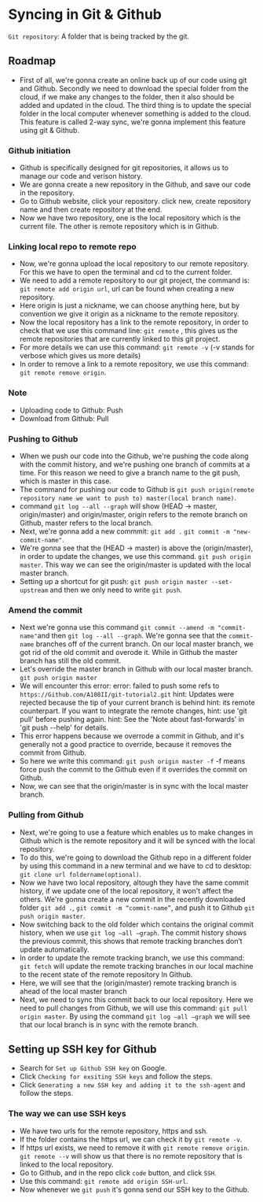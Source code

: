 # Syncing in Git & Github

`Git repository`: A folder that is being tracked by the git. 

## Roadmap

- First of all, we're gonna create an online back up of our code using git and Github. Secondly we need to download the special folder from the cloud, if we make any changes to the folder, then it also should be added and updated in the cloud. The third thing is to update the special folder in the local computer whenever something is added to the cloud. This feature is called 2-way sync, we're gonna implement this feature using git & Github. 

### Github initiation

- Github is specifically designed for git repositories, it allows us to manage our code and verison history. 
- We are gonna create a new repository in the Github, and save our code in the repository.
- Go to Github website, click your repository. click new, create repository name and then create repository at the end. 
- Now we have two repository, one is the local repository which is the current file. The other is remote repository which is in Github.

### Linking local repo to remote repo
- Now, we're gonna upload the local repository to our remote repository. For this we have to open the terminal and cd to the current folder. 
- We need to add a remote repository to our git project, the command is: `git remote add origin url`, url can be found when creating a new repository.
- Here origin is just a nickname, we can choose anything here, but by convention we give it origin as a nickname to the remote repository. 
- Now the local repository has a link to the remote repository, in order to check that we use this command line: `git remote` , this gives us the remote repositories that are currently linked to this git project. 
- For more details we can use this command: `git remote -v` (-v stands for verbose which gives us more details)
- In order to remove a link to a remote repository, we use this command: `git remote remove origin`.

### Note

- Uploading code to Github: Push
- Download from Github: Pull 

### Pushing to Github

- When we push our code into the Github, we're pushing the code along with the commit history, and we're pushing one branch of commits at a time. For this reason we need to give a branch name to the git push, which is master in this case.
- The command for pushing our code to Github is  `git push origin(remote repository name we want to push to) master(local branch name)`.
- command `git log --all --graph` will show  (HEAD -> master, origin/master) and origin/master, origin refers to the remote branch on Github, master refers to the local branch. 
- Next, we're gonna add a new commmit:
`git add .`
`git commit -m "new-commit-name"`.
- We're gonna see that the (HEAD -> master) is above the  (origin/master), in order to update the changes, we use this command. `git push origin master`. This way we can see the origin/master is updated with the local master branch.
- Setting up a shortcut for git push:
`git push origin master --set-upstream`
and then we only need to write `git push`.

### Amend the commit

- Next we're gonna use this command `git commit --amend -m "commit-name"`and then `git log --all --graph`. We're gonna see that the  `commit-name` branches off of the current branch. On our local master branch, we got rid of the old commit and overode it. While in Github the master branch has still the old commit.
- Let's override the master branch in Github with our local master branch.
`git push origin master`
- We will encounter this error: 
error: failed to push some refs to `https://Github.com/A108II/git-tutorial2.git`
hint: Updates were rejected because the tip of your current branch is behind
hint: its remote counterpart. If you want to integrate the remote changes,
hint: use 'git pull' before pushing again.
hint: See the 'Note about fast-forwards' in 'git push --help' for details.
- This error happens because we overrode a commit in Github, and it's generally not a good practice to override, because it removes the commit from Github.  
- So here we write this command: `git push origin master -f` -f means force push the commit to the Github even if it overrides the commit on Github. 
- Now, we can see that the origin/master is in sync with the local master branch.

### Pulling from Github

- Next, we're going to use a feature which enables us to make changes in Github which is the remote repository and it will be synced with the local repository.
- To do this, we're going to download the Github repo in a different folder by using this command in a new terminal and we have to cd to desktop: `git clone url foldername(optional)`. 
- Now we have two local repository, altough they have the same commit history, if we update one of the local repository, it won't affect the others.  We're gonna create a new commit in the recently downloaded folder `git add .`, `git commit -m “commit-name”`, and push it to Github `git push origin master`. 
- Now switching back to the old folder which contains the original commit history, when we use `git log —all —graph`. The commit history shows the previous commit, this shows that remote tracking branches don’t update automatically.
- In order to update the remote tracking branch, we use this command: `git fetch` will update the remote tracking branches in our local machine to the recent state of the remote repository In Github. 
- Here, we will see that the (origin/master) remote tracking branch is ahead of the local master branch
- Next, we need to sync this commit back to our local repository. Here we need to pull changes from Github, we will use this command: `git pull origin master`. By using the command `git log —all —graph` we will see that our local branch is in sync with the remote branch.

## Setting up SSH key for Github

- Search for `Set up Github SSH key` on Google.
- Click `Checking for exsiting SSH keys` and follow the steps.
- Click `Generating a new SSH key and adding it to the ssh-agent` and follow the steps.


### The way we can use SSH keys

- We have two urls for the remote repository, https and ssh.
- If the folder contains the https url, we can check it by `git remote -v`.
- If https url exists, we need to remove it with `git remote remove origin`. `git remote --v` will show us that there is no remote repository that is linked to the local repository.
- Go to Github, and in the repo click `code` button, and click `SSH`.
- Use this command: `git remote add origin SSH-url`.
- Now whenever we `git push` it's gonna send our SSH key to the Github.
